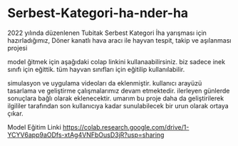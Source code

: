 # Serbest-Kategori-ha-nder-ha
2022 yılında düzenlenen Tubitak Serbest Kategori İha yarışması için hazırladığımız, Döner kanatlı hava aracı ile hayvan tespit, takip ve aşılanması projesi

model ğitmek için aşağıdaki colap linkini kullanaabilirsiniz. biz sadece inek sınıfı için eğittik. tüm hayvan sınıfları için eğitilip kullanılabilir.

simulasyon ve uygulama videoları da eklenmiştir.
kullanıcı arayüzü tasarlama ve geliştirme çalışmalarımız devam etmektedir. ilerleyen günlerde sonuçlara bağlı olarak eklenecektir.
umarım bu proje daha da geliştirilerek ilgililer tarafından son kullanıcıya kadar sunulabilecek bir urun olarak ortaya çıkar.

Model Eğitim Linki
https://colab.research.google.com/drive/1-YCYV6app9aODfs-xtAg4VNFbOusD3jR?usp=sharing
